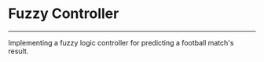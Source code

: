 # Fuzzy Controller
-----------------------------
Implementing a fuzzy logic controller for predicting a football match's result.

